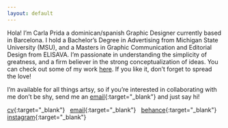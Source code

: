 ```yaml
---
layout: default
---
```


Hola! I’m Carla Prida a dominican/spanish Graphic Designer currently based in Barcelona. I hold a Bachelor’s Degree in Advertising from Michigan State University (MSU), and a Masters in Graphic Communication and Editorial Design from ELISAVA. I’m passionate in understanding the simplicity of greatness, and a firm believer in the strong conceptualization of ideas. You can check out some of my work [here](https://www.behance.net/carlaprida). If you like it, don’t forget to spread the love!

I’m available for all things artsy, so if you’re interested in collaborating with me don’t be shy, send me an [email](mailto:carla.prida@gmail.com){:target="\_blank"} and just say hi!

[cv]({{site.url}}/downloads/cv_CarlaPrida.pdf){:target="\_blank"}&nbsp;&nbsp;&nbsp;[email](mailto:carla.prida@gmail.com){:target="\_blank"}&nbsp;&nbsp;&nbsp;[behance](https://www.behance.net/carlaprida){:target="\_blank"}&nbsp;&nbsp;&nbsp;[instagram](https://www.instagram.com/carlaprida){:target="\_blank"}